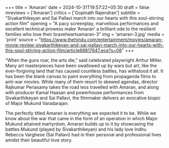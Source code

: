 +++
title = 'Amaran'
date = 2024-10-31T19:57:22+05:30
draft = false
mreviews = ['Amaran']
critics = ['Gopinath Rajendran']
subtitle = "Sivakarthikeyan and Sai Pallavi march into our hearts with this soul-stirring action film"
opening = "A pacy screenplay, marvellous performances and excellent technical prowess make ‘Amaran’ a brilliant ode to the resilient families who love their braveheartsamaran-3"
img = 'amaran-3.jpg'
media = 'print'
source = "https://www.thehindu.com/entertainment/movies/amaran-movie-review-sivakarthikeyan-and-sai-pallavi-march-into-our-hearts-with-this-soul-stirring-action-film/article68817647.ece?s=08"
+++

“When the guns roar, the arts die,” said celebrated playwright Arthur Miller. Many art masterpieces have been swallowed up by wars but art, like the ever-forgiving land that has caused countless battles, has withstood it all. It has been the blank canvas to paint everything from propaganda films to anti-war movies. While many of them resort to skewed agendas, director Rajkumar Periasamy takes the road less travelled with Amaran, and along with producer Kamal Haasan and powerhouse performances from Sivakarthikeyan and Sai Pallavi, the filmmaker delivers an evocative biopic of Major Mukund Varadarajan.

The perfectly titled Amaran is everything we expected it to be. While we know about the war that came in the form of an operation in which Major Mukund attained martyrdom, Amaran builds up to it by showcasing the battles Mukund (played by Sivakarthikeyan) and his lady love Indhu Rebecca Varghese (Sai Pallavi) had in their personal and professional lives amidst their beautiful love story.
